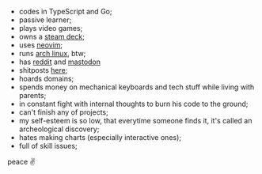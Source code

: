 - codes in TypeScript and Go;
- passive learner;
- plays video games;
- owns a [steam deck](https://steamdeck.com);
- uses [neovim](https://github.com/neovim/neovim);
- runs [arch linux](https://archlinux.org/), btw;
- has [reddit](https://www.reddit.com/user/daniil-tsivinsky) and [mastodon](https://mastodon.social/@tsivinsky)
- shitposts [here](https://shitposting.ru);
- hoards domains;
- spends money on mechanical keyboards and tech stuff while living with parents;
- in constant fight with internal thoughts to burn his code to the ground;
- can't finish any of projects;
- my self-esteem is so low, that everytime someone finds it, it's called an archeological discovery;
- hates making charts (especially interactive ones);
- full of skill issues;

peace ✌️
